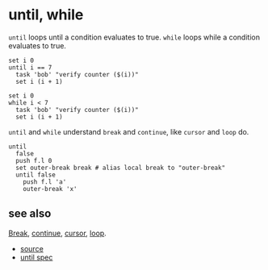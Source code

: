 
# until, while

`until` loops until a condition evaluates to true.
`while` loops while a condition evaluates to true.

```
set i 0
until i == 7
  task 'bob' "verify counter ($(i))"
  set i (i + 1)
```

```
set i 0
while i < 7
  task 'bob' "verify counter ($(i))"
  set i (i + 1)
```

`until` and `while` understand `break` and `continue`, like `cursor` and
`loop` do.

```
until
  false
  push f.l 0
  set outer-break break # alias local break to "outer-break"
  until false
    push f.l 'a'
    outer-break 'x'
```

## see also

[Break](break.md), [continue](break.md), [cursor](cursor.md), [loop](loop.md).


* [source](https://github.com/floraison/flor/tree/master/lib/flor/pcore/until.rb)
* [until spec](https://github.com/floraison/flor/tree/master/spec/pcore/until_spec.rb)

